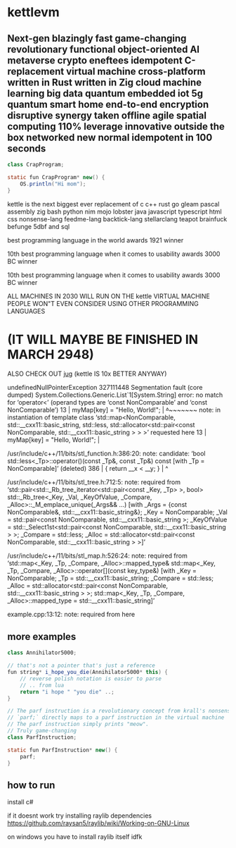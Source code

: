 # kettlevm

## Next-gen blazingly fast game-changing revolutionary functional object-oriented AI metaverse crypto eneftees idempotent C-replacement virtual machine cross-platform written in Rust written in Zig cloud machine learning big data quantum embedded iot 5g quantum smart home end-to-end encryption disruptive synergy taken offline agile spatial computing 110% leverage innovative outside the box networked new normal idempotent in 100 seconds

```java
class CrapProgram;

static fun CrapProgram* new() {
    OS.println("Hi mom");
}
```

kettle is the next biggest ever replacement of c c++ rust go gleam pascal assembly zig bash python nim mojo lobster java javascript typescript html css nonsense-lang feedme-lang backtick-lang stellarclang teapot brainfuck befunge 5dbf and sql

best programming language in the world awards 1921 winner

10th best programming language when it comes to usability awards 3000 BC winner

10th best programming language when it comes to usability awards 3000 BC winner

ALL MACHINES IN 2030 WILL RUN ON THE kettle VIRTUAL MACHINE PEOPLE WON"T EVEN CONSIDER USING OTHER PROGRAMMING LANGUAGES

# (IT WILL MAYBE BE FINISHED IN MARCH 2948)

ALSO CHECK OUT [jug](https://github.com/krall2125/jug) (kettle IS 10x BETTER ANYWAY)

undefinedNullPointerException
327111448
Segmentation fault (core dumped)
System.Collections.Generic.List`1\[System.String\]
error: no match for ‘operator<’ (operand types are ‘const NonComparable’ and ‘const NonComparable’)
   13 |     myMap\[key\] = "Hello, World!";
      |     ~~~~~~~~~~^~~~~~~~~~~~~~~~~~
note: in instantiation of template class ‘std::map<NonComparable, std::__cxx11::basic_string<char>, std::less<NonComparable>, std::allocator<std::pair<const NonComparable, std::__cxx11::basic_string<char> > > >’ requested here
   13 |     myMap\[key\] = "Hello, World!";
      | 

/usr/include/c++/11/bits/stl_function.h:386:20: note: candidate: ‘bool std::less<_Tp>::operator()(const _Tp&, const _Tp&) const [with _Tp = NonComparable]’ (deleted)
  386 |       { return __x < __y; }
      |                  ^

/usr/include/c++/11/bits/stl_tree.h:712:5: note: required from ‘std::pair<std::_Rb_tree_iterator<std::pair<const _Key, _Tp> >, bool> std::_Rb_tree<_Key, _Val, _KeyOfValue, _Compare, _Alloc>::_M_emplace_unique(_Args&& ...) [with _Args = {const NonComparable&, std::__cxx11::basic_string<char>&}; _Key = NonComparable; _Val = std::pair<const NonComparable, std::__cxx11::basic_string<char> >; _KeyOfValue = std::_Select1st<std::pair<const NonComparable, std::__cxx11::basic_string<char> > >; _Compare = std::less<NonComparable>; _Alloc = std::allocator<std::pair<const NonComparable, std::__cxx11::basic_string<char> > >]’

/usr/include/c++/11/bits/stl_map.h:526:24: note: required from ‘std::map<_Key, _Tp, _Compare, _Alloc>::mapped_type& std::map<_Key, _Tp, _Compare, _Alloc>::operator[](const key_type&) [with _Key = NonComparable; _Tp = std::__cxx11::basic_string<char>; _Compare = std::less<NonComparable>; _Alloc = std::allocator<std::pair<const NonComparable, std::__cxx11::basic_string<char> > >; std::map<_Key, _Tp, _Compare, _Alloc>::mapped_type = std::__cxx11::basic_string<char>]’

example.cpp:13:12: note: required from here

## more examples

```java
class Annihilator5000;

// that's not a pointer that's just a reference
fun string* i_hope_you_die(Annihilator5000* this) {
    // reverse polish notation is easier to parse
    // .. from lua
    return "i hope " "you die" ..;
}
```

```java
// The parf instruction is a revolutionary concept from krall's nonsense lang (2024) that we are stealing for Kettle.
// `parf;` directly maps to a parf instruction in the virtual machine
// The parf instruction simply prints "meow".
// Truly game-changing
class ParfInstruction;

static fun ParfInstruction* new() {
    parf;
}
```

## how to run

install c#

if it doesnt work try installing raylib dependencies https://github.com/raysan5/raylib/wiki/Working-on-GNU-Linux

on windows you have to install raylib itself idfk
